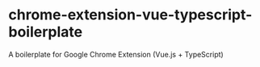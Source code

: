 # chrome-extension-vue-typescript-boilerplate
A boilerplate for Google Chrome Extension (Vue.js + TypeScript)
